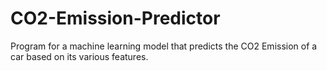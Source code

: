 # CO2-Emission-Predictor
Program for a machine learning model that predicts the CO2 Emission of a car based on its various features.
